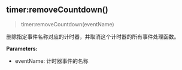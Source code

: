 
## timer:removeCountdown()

> timer:removeCountdown(eventName)

删除指定事件名称对应的计时器，并取消这个计时器的所有事件处理函数。

**Parameters:**

-   eventName: 计时器事件的名称
